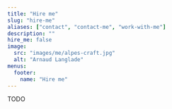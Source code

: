 ```yaml
---
title: "Hire me"
slug: "hire-me"
aliases: ["contact", "contact-me", "work-with-me"]
description: ""
hire_me: false
image: 
  src: "images/me/alpes-craft.jpg"
  alt: "Arnaud Langlade"
menus:
  footer:
    name: "Hire me"
---
```


TODO

